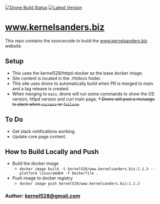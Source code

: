 [![Drone Build Status](http://drone.kernelsanders.biz:8080/api/badges/kernel528/www.kernelsanders.biz/status.svg)](http://drone.kernelsanders.biz:8080/kernel528/www.kernelsanders.biz)
[![Latest Version](https://img.shields.io/github/v/tag/kernel528/www.kernelsanders.biz)](https://github.com/kernel528/www.kernelsanders.biz/releases/latest)

# www.kernelsanders.biz
This repo contains the sourcecode to build the www.kernelsanders.biz website.

## Setup
* This uses the kernel528/httpd-docker as the base docker image.
* Site content is located in the ./htdocs folder.
* This site uses drone to automatically build when PR is merged to main and a tag release is created.
* When merging to `main`, drone will run some commands to show the OS version, httpd version and curl main page.
  ~~* Drone will post a message to slack when `success` or `failure`.~~

## To Do
- Get slack notifications working.
- Update core page content.

## How to Build Locally and Push
- Build the docker image
    - ```docker image build -t kernel528/www.kernelsanders.biz:1.1.3 --platform linux/amd64 -f Dockerfile .```
- Push image to docker registry
    - ```docker image push kernel528/www.kernelsanders.biz:1.1.3```

### Author:  kernel528@gmail.com